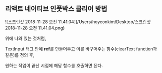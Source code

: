 ## 리액트 네이티브 인풋박스 클리어 방법

![스크린샷 2018-11-28 오전 11.41.04](/Users/hoyeonkim/Desktop/스크린샷 2018-11-28 오전 11.41.04.png)

위에 나와 있는 것처럼,

TextInput 태그 안에 **ref**를 만들어주고 이를 바꾸어주는 함수(clearText function과 같은)를 정의 후,

원하는 작업이 끝난 시점에 해당 함수를 호출하면 된다.